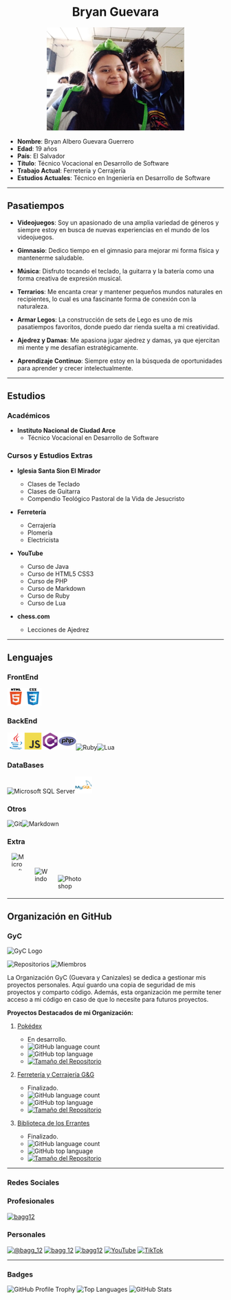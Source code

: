 <div align="center">
<h1>Bryan Guevara</h1>
  <a href="https://github.com/BryanGuevara">
    <img src="https://github.com/BryanGuevara/BryanGuevara/blob/main/img/BryanGuevara.jpg" alt="Foto de Bryan con Belén" width="320" height="240"/>
  </a>
</div>

- **Nombre**: Bryan Albero Guevara Guerrero
- **Edad**: 19 años
- **País**: El Salvador
- **Título**: Técnico Vocacional en Desarrollo de Software
- **Trabajo Actual**: Ferretería y Cerrajería
- **Estudios Actuales**: Técnico en Ingeniería en Desarrollo de Software

---

## Pasatiempos
- **Videojuegos**: Soy un apasionado de una amplia variedad de géneros y siempre estoy en busca de nuevas experiencias en el mundo de los videojuegos.

- **Gimnasio**: Dedico tiempo en el gimnasio para mejorar mi forma física y mantenerme saludable.

- **Música**: Disfruto tocando el teclado, la guitarra y la batería como una forma creativa de expresión musical.

- **Terrarios**: Me encanta crear y mantener pequeños mundos naturales en recipientes, lo cual es una fascinante forma de conexión con la naturaleza.

- **Armar Legos**: La construcción de sets de Lego es uno de mis pasatiempos favoritos, donde puedo dar rienda suelta a mi creatividad.

- **Ajedrez y Damas**: Me apasiona jugar ajedrez y damas, ya que ejercitan mi mente y me desafían estratégicamente.

- **Aprendizaje Continuo**: Siempre estoy en la búsqueda de oportunidades para aprender y crecer intelectualmente.

---

## Estudios

### Académicos

- **Instituto Nacional de Ciudad Arce**
  - Técnico Vocacional en Desarrollo de Software

### Cursos y Estudios Extras

- **Iglesia Santa Sion El Mirador**
  - Clases de Teclado
  - Clases de Guitarra
  - Compendio Teológico Pastoral de la Vida de Jesucristo

- **Ferretería**
  - Cerrajería
  - Plomería
  - Electricista

- **YouTube**
  - Curso de Java
  - Curso de HTML5 CSS3
  - Curso de PHP
  - Curso de Markdown
  - Curso de Ruby
  - Curso de Lua

- **chess.com**
  - Lecciones de Ajedrez

---

## Lenguajes

### FrontEnd
<img src="https://raw.githubusercontent.com/devicons/devicon/master/icons/html5/html5-original-wordmark.svg" alt="HTML5" width="40" height="40"/><img src="https://raw.githubusercontent.com/devicons/devicon/master/icons/css3/css3-original-wordmark.svg" alt="CSS3" width="40" height="40"/>

### BackEnd
<img src="https://raw.githubusercontent.com/devicons/devicon/master/icons/java/java-original.svg" alt="Java" width="40" height="40"/><img src="https://raw.githubusercontent.com/devicons/devicon/master/icons/javascript/javascript-original.svg" alt="JavaScript" width="40" height="40"/><img src="https://raw.githubusercontent.com/devicons/devicon/master/icons/csharp/csharp-original.svg" alt="C#" width="40" height="40"/><img src="https://raw.githubusercontent.com/devicons/devicon/master/icons/php/php-original.svg" alt="PHP" width="40" height="40"/><img src="https://upload.wikimedia.org/wikipedia/commons/thumb/7/73/Ruby_logo.svg/1200px-Ruby_logo.svg.png" alt="Ruby" width="40" height="40"/><img src="https://upload.wikimedia.org/wikipedia/commons/thumb/c/cf/Lua-Logo.svg/600px-Lua-Logo.svg.png" alt="Lua" width="40" height="40"/>

### DataBases
<img src="https://www.svgrepo.com/show/303229/microsoft-sql-server-logo.svg" alt="Microsoft SQL Server" width="40" height="40"/><img src="https://raw.githubusercontent.com/devicons/devicon/master/icons/mysql/mysql-original-wordmark.svg" alt="MySQL" width="40" height="40"/>

### Otros
<img src="https://www.vectorlogo.zone/logos/git-scm/git-scm-icon.svg" alt="Git" width="40" height="40"/><img src="https://logowik.com/content/uploads/images/markdown1678.logowik.com.webp" alt="Markdown" width="40" height="40"/>

### Extra
<img src="https://upload.wikimedia.org/wikipedia/commons/thumb/0/0c/Microsoft_Office_logo_%282013%E2%80%932019%29.svg/1728px-Microsoft_Office_logo_%282013%E2%80%932019%29.svg.png" alt="Microsoft Office" width="30" height="40" style="display: inline-block; margin: 0 10px;">
  <img src="https://logodownload.org/wp-content/uploads/2016/03/windows-10-logo-2.png" alt="Windows" width="30" height="40" style="display: inline-block; margin: 0 10px;">
  <img src="https://1000marcas.net/wp-content/uploads/2020/01/Photoshop-Logo.png" alt="Photoshop" width="60" height="40" style="display: inline-block; margin: 0 10px;">


---

## Organización en GitHub

### GyC

![GyC Logo](https://avatars.githubusercontent.com/u/143562368?s=200&v=4)

![Repositorios](https://img.shields.io/badge/Repositorios-12-red)
![Miembros](https://img.shields.io/badge/Miembros-2-blue)

La Organización GyC (Guevara y Canizales) se dedica a gestionar mis proyectos personales. Aquí guardo una copia de seguridad de mis proyectos y comparto código. Además, esta organización me permite tener acceso a mi código en caso de que lo necesite para futuros proyectos.

**Proyectos Destacados de mi Organización:**

1. [Pokédex](https://github.com/ProyectosPersonales2013/Pokedex)
   - En desarrollo.
   - ![GitHub language count](https://img.shields.io/github/languages/count/ProyectosPersonales2013/Pokedex)
   - ![GitHub top language](https://img.shields.io/github/languages/top/ProyectosPersonales2013/Pokedex)
   - [![Tamaño del Repositorio](https://img.shields.io/github/repo-size/ProyectosPersonales2013/Pokedex)](https://github.com/ProyectosPersonales2013/Pokedex)
  
2. [Ferretería y Cerrajería G&G](https://github.com/ProyectosPersonales2013/FerreteriayCerrajeriaGyG)
   - Finalizado.
   - ![GitHub language count](https://img.shields.io/github/languages/count/ProyectosPersonales2013/FerreteriayCerrajeriaGyG)
   - ![GitHub top language](https://img.shields.io/github/languages/top/ProyectosPersonales2013/FerreteriayCerrajeriaGyG)
   - [![Tamaño del Repositorio](https://img.shields.io/github/repo-size/ProyectosPersonales2013/FerreteriayCerrajeriaGyG)](https://github.com/ProyectosPersonales2013/FerreteriayCerrajeriaGyG)

3. [Biblioteca de los Errantes](https://github.com/ProyectosPersonales2013/BiblioteaDeLosErrantes)
   - Finalizado.
   - ![GitHub language count](https://img.shields.io/github/languages/count/ProyectosPersonales2013/BiblioteaDeLosErrantes)
   - ![GitHub top language](https://img.shields.io/github/languages/top/ProyectosPersonales2013/BiblioteaDeLosErrantes)
   - [![Tamaño del Repositorio](https://img.shields.io/github/repo-size/ProyectosPersonales2013/BiblioteaDeLosErrantes)](https://github.com/ProyectosPersonales2013/BiblioteaDeLosErrantes)

---
### Redes Sociales

### Profesionales 

<a href="https://www.instagram.com/bryanguevaradev/" target="_blank"><img align="center" src="https://raw.githubusercontent.com/rahuldkjain/github-profile-readme-generator/master/src/images/icons/Social/instagram.svg" alt="bagg12" height="30" width="40" /></a>

### Personales
<p>
    <a href="https://twitter.com/bagg_12" target="_blank"><img align="center" src="https://raw.githubusercontent.com/rahuldkjain/github-profile-readme-generator/master/src/images/icons/Social/twitter.svg" alt="@bagg_12" height="30" width="40" /></a>
    <a href="https://www.facebook.com/profile.php?id=100077415082943" target="_blank"><img align="center" src="https://raw.githubusercontent.com/rahuldkjain/github-profile-readme-generator/master/src/images/icons/Social/facebook.svg" alt="bagg 12" height="30" width="40" /></a>
    <a href="https://www.instagram.com/bagg_12" target="_blank"><img align="center" src="https://raw.githubusercontent.com/rahuldkjain/github-profile-readme-generator/master/src/images/icons/Social/instagram.svg" alt="bagg12" height="30" width="40" /></a>
    <a href="https://www.youtube.com/channel/UCT4op4CFVVmUhUOFmEUGQOg" target="_blank"><img align="center" src="https://raw.githubusercontent.com/rahuldkjain/github-profile-readme-generator/master/src/images/icons/Social/youtube.svg" alt="YouTube" height="30" width="40" /></a>
    <a href="https://www.tiktok.com/@bagg_12" target="_blank"><img align="center" src="https://cdn-icons-png.flaticon.com/256/3046/3046132.png" alt="TikTok" height="30" width="40" /></a>
</p>

---

### Badges

![GitHub Profile Trophy](https://github-profile-trophy.vercel.app/?username=bryanguevara&theme=onedark)
![Top Languages](https://github-readme-stats.vercel.app/api/top-langs?username=bryanguevara&show_icons=true&locale=en&layout=compact&theme=onedark)
![GitHub Stats](https://github-readme-stats.vercel.app/api?username=bryanguevara&show_icons=true&locale=en&theme=onedark)
